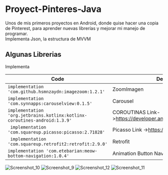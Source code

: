 # Proyect-Pinteres-Java
<p>Unos de mis primeros proyectos en Android, donde quise hacer una copia de Pinterest, para aprender nuevas librerías y mejorar mi manejo de programar. <br> Implementa Json, la estructura de MVVM </p>
<h2>Algunas Librerias</h2>
<p>Implementa</p>

| Code | Descripción |
| --- | --- |
| `implementation 'com.github.hsmnzaydn:imagezoom:1.2.1'` | ZoomImagen |
| `implementation 'com.synnapps:carouselview:0.1.5'` | Carousel |
| `implementation 'org.jetbrains.kotlinx:kotlinx-coroutines-android:1.3.9'` | COROUTINAS Link->https://developer.android.com/kotlin/coroutines |
| ` implementation 'com.squareup.picasso:picasso:2.71828'` | Picasso Link ->https://square.github.io/picasso/ |
| ` implementation 'com.squareup.retrofit2:retrofit:2.9.0'` | Retrofit |
| `implementation 'com.etebarian:meow-bottom-navigation:1.0.4'` | Animation Button Navigation |



![Screenshot_10](https://user-images.githubusercontent.com/57770054/115866254-cdd9cd80-a40f-11eb-974f-29af08358e78.png)
![Screenshot_9](https://user-images.githubusercontent.com/57770054/115866260-cf0afa80-a40f-11eb-915a-a59ffdcf4d7a.png)
![Screenshot_12](https://user-images.githubusercontent.com/57770054/115866265-d03c2780-a40f-11eb-8bf4-436571231c2b.png)
![Screenshot_11](https://user-images.githubusercontent.com/57770054/115866268-d0d4be00-a40f-11eb-9770-020b65451f27.png)

